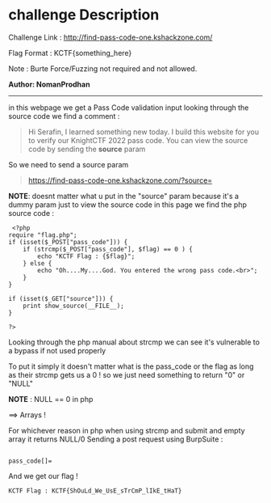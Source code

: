 # challenge Description

Challenge Link : http://find-pass-code-one.kshackzone.com/

Flag Format : KCTF{something_here}

Note : Burte Force/Fuzzing not required and not allowed.

**Author: NomanProdhan**

-----------------------------------------------------------

in this webpage we get a Pass Code validation input
looking through the source code we find a comment :

> Hi Serafin, I learned something new today. I build this website for you to verify our KnightCTF 2022 pass code. You can view the source code by sending the **source** param 

So we need to send a source param

> https://find-pass-code-one.kshackzone.com/?source=

**NOTE**: doesnt matter what u put in the "source" param because it's a dummy param just to view the source code 
in this page we find the php source code :

```
 <?php
require "flag.php";
if (isset($_POST["pass_code"])) {
    if (strcmp($_POST["pass_code"], $flag) == 0 ) {
        echo "KCTF Flag : {$flag}";
    } else {
        echo "Oh....My....God. You entered the wrong pass code.<br>";
    }
}

if (isset($_GET["source"])) {
    print show_source(__FILE__);
}

?> 
```


Looking through the php manual about strcmp we can see it's vulnerable to a bypass if not used properly 

To put it simply it doesn't matter what is the pass_code or the flag as long as their strcmp gets us a 0 ! 
so we just need something to return "0" or "NULL"  

**NOTE** : NULL == 0 in php

==> Arrays !

For whichever reason in php when using strcmp and submit and empty array it returns NULL/0
Sending a post request using BurpSuite :

``` 

pass_code[]= 

```


And we get our flag ! 

``` KCTF Flag : KCTF{ShOuLd_We_UsE_sTrCmP_lIkE_tHaT} ```

